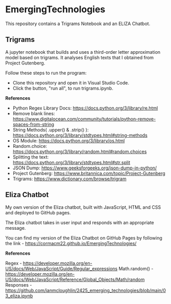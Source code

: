 # EmergingTechnologies

This repository contains a Trigrams Notebook and an ELIZA Chatbot.

## Trigrams

A jupyter notebook that builds and uses a third-order letter approximation model based on trigrams. It analyses English texts that I obtained from Project  Gutenberg.

Follow these steps to run the program:

- Clone this repository and open it in Visual Studio Code.
- Click the button, "run all", to run trigrams.ipynb.

**References**

- Python  Regex Library Docs: https://docs.python.org/3/library/re.html
- Remove blank lines: https://www.digitalocean.com/community/tutorials/python-remove-spaces-from-string
- String Methods( .upper() & .strip() ): https://docs.python.org/3/library/stdtypes.html#string-methods
- OS Module: https://docs.python.org/3/library/os.html
- Random.choice: https://docs.python.org/3/library/random.html#random.choices
- Splitting the text: https://docs.python.org/3/library/stdtypes.html#str.split
- JSON Dump: https://www.geeksforgeeks.org/json-dump-in-python/
- Project Gutenberg: https://www.britannica.com/topic/Project-Gutenberg
- Trigrams: https://www.dictionary.com/browse/trigram

## Eliza Chatbot


My own version of the Eliza chatbot, built with JavaScript, HTML and CSS and deployed to GitHub pages. 

The Eliza chatbot takes in user input and responds with an appropriate message.

You can find my version of the Eliza Chatbot on GitHub Pages by following the link - https://cormacm22.github.io/EmergingTechnologies/

**References**

Regex - https://developer.mozilla.org/en-US/docs/Web/JavaScript/Guide/Regular_expressions
Math.random() - https://developer.mozilla.org/en-US/docs/Web/JavaScript/Reference/Global_Objects/Math/random
Responses - https://github.com/ianmcloughlin/2425_emerging_technologies/blob/main/03_eliza.ipynb






